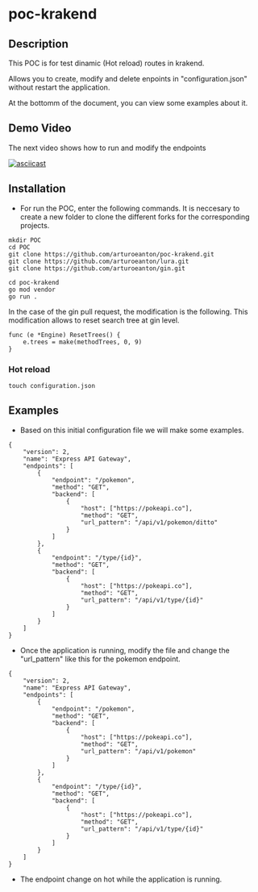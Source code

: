 # poc-krakend

## Description

This POC  is for test dinamic (Hot reload) routes in krakend.

Allows you to create, modify and delete enpoints in "configuration.json" without restart the application. 

At the bottomm of the document, you can view some examples about it. 

## Demo Video

The next video shows how to run and modify the endpoints 

[![asciicast](https://asciinema.org/a/464252.svg)](https://asciinema.org/a/464252)


## Installation

* For run the POC, enter the following commands. It is neccesary to create a new folder to clone the different forks for the corresponding projects. 

```
mkdir POC
cd POC
git clone https://github.com/arturoeanton/poc-krakend.git
git clone https://github.com/arturoeanton/lura.git
git clone https://github.com/arturoeanton/gin.git

cd poc-krakend
go mod vendor
go run .
```

In the case of the gin pull request, the modification is the following. This modification allows to reset search tree at gin level. 


```
func (e *Engine) ResetTrees() {
	e.trees = make(methodTrees, 0, 9)
}
```

### Hot reload

```
touch configuration.json
```

## Examples

* Based on this initial configuration file we will make some examples. 

```
{
	"version": 2,
	"name": "Express API Gateway",
	"endpoints": [
		{
			"endpoint": "/pokemon",
			"method": "GET", 
			"backend": [
				{ 
					"host": ["https://pokeapi.co"],
					"method": "GET",
					"url_pattern": "/api/v1/pokemon/ditto"
				}
			]
		},
		{
			"endpoint": "/type/{id}",
			"method": "GET", 
			"backend": [
				{ 
					"host": ["https://pokeapi.co"],
					"method": "GET",
					"url_pattern": "/api/v1/type/{id}"
				}
			]
		}
	]
}
```

* Once the application is running, modify the file and change the "url_pattern" like this for the pokemon endpoint. 

```
{
	"version": 2,
	"name": "Express API Gateway",
	"endpoints": [
		{
			"endpoint": "/pokemon",
			"method": "GET", 
			"backend": [
				{ 
					"host": ["https://pokeapi.co"],
					"method": "GET",
					"url_pattern": "/api/v1/pokemon"
				}
			]
		},
		{
			"endpoint": "/type/{id}",
			"method": "GET", 
			"backend": [
				{ 
					"host": ["https://pokeapi.co"],
					"method": "GET",
					"url_pattern": "/api/v1/type/{id}"
				}
			]
		}
	]
}

```

* The endpoint change on hot while the application is running. 


